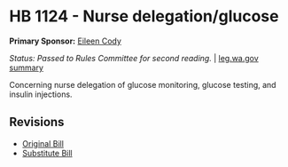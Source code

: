 # HB 1124 - Nurse delegation/glucose
**Primary Sponsor:** [Eileen Cody](/person/leg/eileen.cody.md)

*Status: Passed to Rules Committee for second reading.* | [leg.wa.gov summary](https://app.leg.wa.gov/billsummary?BillNumber=1124&Year=2021)

Concerning nurse delegation of glucose monitoring, glucose testing, and insulin injections.

## Revisions
* [Original Bill](1/)
* [Substitute Bill](S/)